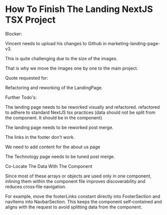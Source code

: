 # How To Finish The Landing NextJS TSX Project 
Blocker:

Vincent needs to upload his changes to Github in marketing-landing-page-v3. 

This is quite challenging due to the size of the images. 

That is why we move the images one by one to the main project.

Quote requested for: 

Refactoring and reworking of the LandingPage. 

Further Todo's: 

The landing page needs to be reworked visually and refactored. 
refactored to adhere to standard NextJS tsx practices (data should not be split from the component. It should be in the component)

The landing page needs to be reworked post merge.

The links in the footer don't work.

We need to add content for the about us page

The Technology page needs to be tuned post merge. 

Co-Locate The Data With The Component

Since most of these arrays or objects are used only in one component, inlining them within the component file improves discoverability and reduces cross‑file navigation. 

For example, move the footerLinks constant directly into FooterSection and navItems into NavbarSection. This keeps the component self‑contained and aligns with the request to avoid splitting data from the component.
